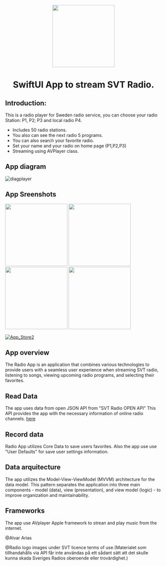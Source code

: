 
<p align="center">
  <img src="https://user-images.githubusercontent.com/7523384/121326895-3ffc6800-c913-11eb-842f-62ff6dd24591.png"  width="200">
  <h1 align="center">SwiftUI App to stream SVT Radio.</h1>
</p>

## Introduction: 
This is a radio player for Sweden radio service,  you can choose your radio Station: P1, P2; P3 and local radio P4.
- Includes 50 radio stations.
- You also can see the next radio 5 programs. 
- You can also search your favorite radio.
- Set your name and your radio on home page (P1,P2,P3)
- Streaming using AVPlayer class.

## App diagram 

![diagplayer](https://user-images.githubusercontent.com/7523384/211632933-773b4920-5546-4fa4-bac0-233724276fd0.png)

## App Sreenshots 
<p align="left">
  <img src="https://user-images.githubusercontent.com/7523384/211545478-6bff4e7f-8889-4ff3-a15d-8cdc6e7b3516.png"  width="200">
  <img src="https://user-images.githubusercontent.com/7523384/211545643-c1f57a91-5c05-40ec-ad65-d8598a09237f.png"  width="200">
  <img src="https://user-images.githubusercontent.com/7523384/211545768-d44d2897-ac24-4968-b47d-588f3cb4145d.png" width="200">
  <img src="https://user-images.githubusercontent.com/7523384/211546414-0c077829-953f-4dfb-8dd0-eeed07d9c815.png"  width="200">
</p>



[![App_Store2](https://user-images.githubusercontent.com/7523384/212071129-1d9c5f09-f073-4c20-871f-a0697635f475.png)](https://apps.apple.com/us/app/itunes-connect/id376771144)

## App overview 
The Radio App is an application that combines various technologies to provide users with a seamless user experience when streaming SVT radio, listening to songs, viewing upcoming radio programs, and selecting their favorites. 

## Read Data
The app uses data from open JSON API from "SVT Radio OPEN API" 
This API provides the app with the necessary information of online radio channels. [here](https://sverigesradio.se/oppetapi)

## Record data
Radio App utilizes Core Data to save users favorites. 
Also the app use use "User Defaults" for save user settings information.

## Data arquitecture
The app utilizes the Model-View-ViewModel (MVVM) architecture for the data model.
This pattern separates the application into three main components - model (data), view (presentation), and view model (logic) - to improve organization and maintainability. 

## Frameworks
The app use AVplayer Apple framework to strean and play music from the internet.

@Alvar Arias

@Radio logo images under SVT licence terms of use.(Materialet som tillhandahålls via API får inte användas på ett sådant sätt att det skulle kunna skada Sveriges Radios oberoende eller trovärdighet.)



